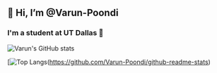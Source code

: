 ## 👋 Hi, I’m @Varun-Poondi
### I'm a student at UT Dallas 🌌
![Varun's GitHub stats](https://github-readme-stats.vercel.app/api?username=Varun-Poondi&show_icons=true&theme=radical)

<!-- [![Top Langs](https://github-readme-stats.vercel.app/api/top-langs/?username=Varun-Poondi&layout=compact&show_icons=true&theme=radical)](https://github.com/Varun-Poondi/github-readme-stats) -->
[![Top Langs](https://github-readme-stats.vercel.app/api/top-langs/?username=Varun-Poondi&theme=radical)(https://github.com/Varun-Poondi/github-readme-stats)
<!---
Varun-Poondi/Varun-Poondi is a ✨ special ✨ repository because its `README.md` (this file) appears on your GitHub profile.
You can click the Preview link to take a look at your changes.
--->

